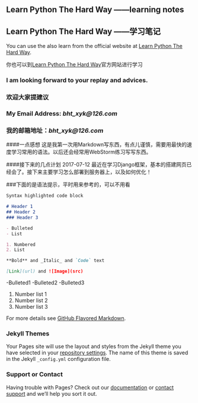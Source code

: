 ## Learn Python The Hard Way ——learning notes
## Learn Python The Hard Way ——学习笔记

You can use the also learn from the official website at [Learn Python The Hard Way](https://learnpythonthehardway.org/).

你也可以到[Learn Python The Hard Way](https://learnpythonthehardway.org/)官方网站进行学习


### I am looking forward to your replay and advices.
### 欢迎大家提建议

### My Email Address: _bht_xyk@126.com_
### 我的邮箱地址：_bht_xyk@126.com_

####一点感想
这是我第一次用Markdown写东西，有点儿谨慎，需要用最快的速度学习常用的语法。以后还会经常用WebStorm练习写写东西。

####接下来的几点计划
2017-07-12
最近在学习Django框架，基本的搭建网页已经会了。接下来主要学习怎么部署到服务器上，以及如何优化！










###下面的是语法提示，平时用来参考的，可以不用看
```markdown
Syntax highlighted code block

# Header 1
## Header 2
### Header 3

- Bulleted
- List

1. Numbered
2. List

**Bold** and _Italic_ and `Code` text

[Link](url) and ![Image](src)

```
-Bulleted1
-Bulleted2
-Bulleted3

1. Number list 1
2. Number list 2
3. Number list 3

For more details see [GitHub Flavored Markdown](https://guides.github.com/features/mastering-markdown/).

### Jekyll Themes

Your Pages site will use the layout and styles from the Jekyll theme you have selected in your [repository settings](https://github.com/xiongyaokun/xiongyaokun.github.io/settings). The name of this theme is saved in the Jekyll `_config.yml` configuration file.

### Support or Contact

Having trouble with Pages? Check out our [documentation](https://help.github.com/categories/github-pages-basics/) or [contact support](https://github.com/contact) and we’ll help you sort it out.
